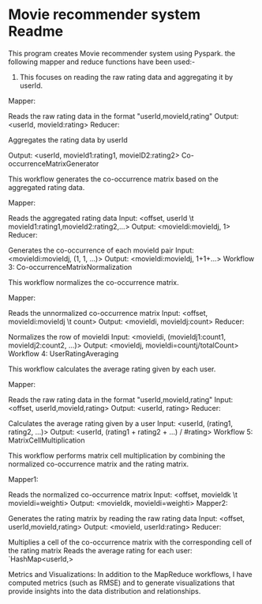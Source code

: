 
# Movie recommender system Readme

This program creates Movie recommender system using Pyspark. the following mapper and reduce functions have been used:- 
1. This focuses on reading the raw rating data and aggregating it by userId.

Mapper:

Reads the raw rating data in the format "userId,movieId,rating"
Output: <userId, movieId:rating>
Reducer:

Aggregates the rating data by userId

Output: <userId, movieId1:rating1, movieID2:rating2> 
Co-occurrenceMatrixGenerator

This workflow generates the co-occurrence matrix based on the aggregated rating data.

Mapper:

Reads the aggregated rating data
Input: <offset, userId \t movieId1:rating1,movieId2:rating2,...>
Output: <movieIdi:movieIdj, 1>
Reducer:

Generates the co-occurrence of each movieId pair
Input: <movieIdi:movieIdj, (1, 1, ...)>
Output: <movieIdi:movieIdj, 1+1+...>
Workflow 3: Co-occurrenceMatrixNormalization

This workflow normalizes the co-occurrence matrix.

Mapper:

Reads the unnormalized co-occurrence matrix
Input: <offset, movieIdi:movieIdj \t count>
Output: <movieIdi, movieIdj:count>
Reducer:

Normalizes the row of movieIdi
Input: <movieIdi, (movieIdj1:count1, movieIdj2:count2, ...)>
Output: <movieIdj, movieIdi=countj/totalCount>
Workflow 4: UserRatingAveraging

This workflow calculates the average rating given by each user.

Mapper:

Reads the raw rating data in the format "userId,movieId,rating"
Input: <offset, userId,movieId,rating>
Output: <userId, rating>
Reducer:

Calculates the average rating given by a user
Input: <userId, (rating1, rating2, ...)>
Output: <userId, (rating1 + rating2 + ...) / #rating>
Workflow 5: MatrixCellMultiplication

This workflow performs matrix cell multiplication by combining the normalized co-occurrence matrix and the rating matrix.

Mapper1:

Reads the normalized co-occurrence matrix
Input: <offset, movieIdk \t movieIdi=weighti>
Output: <movieIdk, movieIdi=weighti>
Mapper2:

Generates the rating matrix by reading the raw rating data
Input: <offset, userId,movieId,rating>
Output: <movieId, userId:rating>
Reducer:

Multiplies a cell of the co-occurrence matrix with the corresponding cell of the rating matrix
Reads the average rating for each user: `HashMap<userId,>

Metrics and Visualizations:
In addition to the MapReduce workflows, I have computed metrics (such as RMSE) and to generate visualizations that provide insights into the data distribution and relationships.







